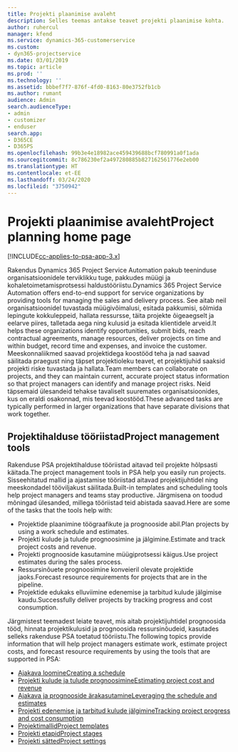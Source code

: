 ```yaml
---
title: Projekti plaanimise avaleht
description: Selles teemas antakse teavet projekti plaanimise kohta.
author: ruhercul
manager: kfend
ms.service: dynamics-365-customerservice
ms.custom:
- dyn365-projectservice
ms.date: 03/01/2019
ms.topic: article
ms.prod: ''
ms.technology: ''
ms.assetid: bbbef7f7-876f-4fd0-8163-80e3752fb1cb
ms.author: rumant
audience: Admin
search.audienceType:
- admin
- customizer
- enduser
search.app:
- D365CE
- D365PS
ms.openlocfilehash: 99b3e4e18982ace459439688bcf780991a0f1ada
ms.sourcegitcommit: 8c786230ef2a497280885b827162561776e2eb00
ms.translationtype: HT
ms.contentlocale: et-EE
ms.lasthandoff: 03/24/2020
ms.locfileid: "3750942"
---
```

# <a name="project-planning-home-page"></a><span data-ttu-id="db1ef-103">Projekti plaanimise avaleht</span><span class="sxs-lookup"><span data-stu-id="db1ef-103">Project planning home page</span></span>

[!INCLUDE[cc-applies-to-psa-app-3.x](../includes/cc-applies-to-psa-app-3x.md)]

<span data-ttu-id="db1ef-104">Rakendus Dynamics 365 Project Service Automation pakub teeninduse organisatsioonidele terviklikku tuge, pakkudes müügi ja kohaletoimetamisprotsessi haldustööriistu.</span><span class="sxs-lookup"><span data-stu-id="db1ef-104">Dynamics 365 Project Service Automation offers end-to-end support for service organizations by providing tools for managing the sales and delivery process.</span></span> <span data-ttu-id="db1ef-105">See aitab neil organisatsioonidel tuvastada müügivõimalusi, esitada pakkumisi, sõlmida lepingute kokkuleppeid, hallata ressursse, täita projekte õigeaegselt ja eelarve piires, talletada aega ning kulusid ja esitada klientidele arveid.</span><span class="sxs-lookup"><span data-stu-id="db1ef-105">It helps these organizations identify opportunities, submit bids, reach contractual agreements, manage resources, deliver projects on time and within budget, record time and expenses, and invoice the customer.</span></span> <span data-ttu-id="db1ef-106">Meeskonnaliikmed saavad projektidega koostööd teha ja nad saavad säilitada praegust ning täpset projektioleku teavet, et projektijuhid saaksid projekti riske tuvastada ja hallata.</span><span class="sxs-lookup"><span data-stu-id="db1ef-106">Team members can collaborate on projects, and they can maintain current, accurate project status information so that project managers can identify and manage project risks.</span></span> <span data-ttu-id="db1ef-107">Neid täpsemaid ülesandeid tehakse tavaliselt suuremates organisatsioonides, kus on eraldi osakonnad, mis teevad koostööd.</span><span class="sxs-lookup"><span data-stu-id="db1ef-107">These advanced tasks are typically performed in larger organizations that have separate divisions that work together.</span></span>

## <a name="project-management-tools"></a><span data-ttu-id="db1ef-108">Projektihalduse tööriistad</span><span class="sxs-lookup"><span data-stu-id="db1ef-108">Project management tools</span></span>

<span data-ttu-id="db1ef-109">Rakenduse PSA projektihalduse tööriistad aitavad teil projekte hõlpsasti käitada.</span><span class="sxs-lookup"><span data-stu-id="db1ef-109">The project management tools in PSA help you easily run projects.</span></span> <span data-ttu-id="db1ef-110">Sisseehitatud mallid ja ajastamise tööriistad aitavad projektijuhtidel ning meeskondadel tööviljakust säilitada.</span><span class="sxs-lookup"><span data-stu-id="db1ef-110">Built-in templates and scheduling tools help project managers and teams stay productive.</span></span> <span data-ttu-id="db1ef-111">Järgmisena on toodud mõningad ülesanded, millega tööriistad teid abistada saavad.</span><span class="sxs-lookup"><span data-stu-id="db1ef-111">Here are some of the tasks that the tools help with:</span></span>

- <span data-ttu-id="db1ef-112">Projektide plaanimine töögraafikute ja prognooside abil.</span><span class="sxs-lookup"><span data-stu-id="db1ef-112">Plan projects by using a work schedule and estimates.</span></span>
- <span data-ttu-id="db1ef-113">Projekti kulude ja tulude prognoosimine ja jälgimine.</span><span class="sxs-lookup"><span data-stu-id="db1ef-113">Estimate and track project costs and revenue.</span></span>
- <span data-ttu-id="db1ef-114">Projekti prognooside kasutamine müügiprotsessi käigus.</span><span class="sxs-lookup"><span data-stu-id="db1ef-114">Use project estimates during the sales process.</span></span>
- <span data-ttu-id="db1ef-115">Ressursinõuete prognoosimine konveieril olevate projektide jaoks.</span><span class="sxs-lookup"><span data-stu-id="db1ef-115">Forecast resource requirements for projects that are in the pipeline.</span></span>
- <span data-ttu-id="db1ef-116">Projektide edukaks elluviimine edenemise ja tarbitud kulude jälgimise kaudu.</span><span class="sxs-lookup"><span data-stu-id="db1ef-116">Successfully deliver projects by tracking progress and cost consumption.</span></span>

<span data-ttu-id="db1ef-117">Järgmistest teemadest leiate teavet, mis aitab projektijuhtidel prognoosida tööd, hinnata projektikulusid ja prognoosida ressursinõudeid, kasutades selleks rakenduse PSA toetatud tööriistu.</span><span class="sxs-lookup"><span data-stu-id="db1ef-117">The following topics provide information that will help project managers estimate work, estimate project costs, and forecast resource requirements by using the tools that are supported in PSA:</span></span>

- [<span data-ttu-id="db1ef-118">Ajakava loomine</span><span class="sxs-lookup"><span data-stu-id="db1ef-118">Creating a schedule</span></span>](project-creating.md)
- [<span data-ttu-id="db1ef-119">Projekti kulude ja tulude prognoosimine</span><span class="sxs-lookup"><span data-stu-id="db1ef-119">Estimating project cost and revenue</span></span>](project-estimating.md)
- [<span data-ttu-id="db1ef-120">Ajakava ja prognooside ärakasutamine</span><span class="sxs-lookup"><span data-stu-id="db1ef-120">Leveraging the schedule and estimates</span></span>](project-leveraging.md)
- [<span data-ttu-id="db1ef-121">Projekti edenemise ja tarbitud kulude jälgimine</span><span class="sxs-lookup"><span data-stu-id="db1ef-121">Tracking project progress and cost consumption</span></span>](project-tracking.md)
- [<span data-ttu-id="db1ef-122">Projektimallid</span><span class="sxs-lookup"><span data-stu-id="db1ef-122">Project templates</span></span>](project-templates.md)
- [<span data-ttu-id="db1ef-123">Projekti etapid</span><span class="sxs-lookup"><span data-stu-id="db1ef-123">Project stages</span></span>](project-stages.md)
- [<span data-ttu-id="db1ef-124">Projekti sätted</span><span class="sxs-lookup"><span data-stu-id="db1ef-124">Project settings</span></span>](project-settings.md)
